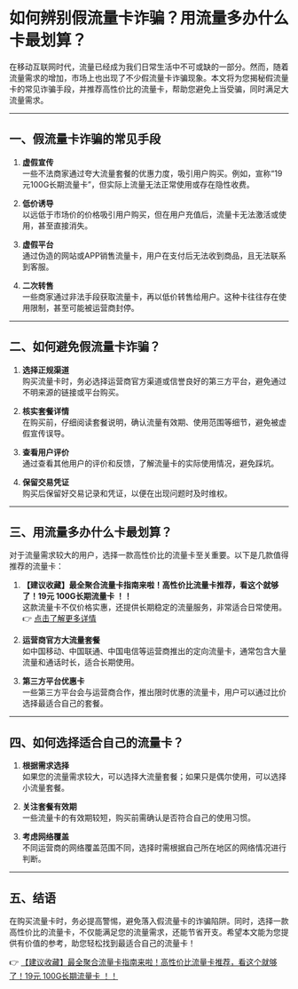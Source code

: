 # 如何辨别假流量卡诈骗？用流量多办什么卡最划算？

在移动互联网时代，流量已经成为我们日常生活中不可或缺的一部分。然而，随着流量需求的增加，市场上也出现了不少假流量卡诈骗现象。本文将为您揭秘假流量卡的常见诈骗手段，并推荐高性价比的流量卡，帮助您避免上当受骗，同时满足大流量需求。

---

## 一、假流量卡诈骗的常见手段

1. **虚假宣传**  
   一些不法商家通过夸大流量套餐的优惠力度，吸引用户购买。例如，宣称“19元100G长期流量卡”，但实际上流量无法正常使用或存在隐性收费。

2. **低价诱导**  
   以远低于市场价的价格吸引用户购买，但在用户充值后，流量卡无法激活或使用，甚至直接消失。

3. **虚假平台**  
   通过伪造的网站或APP销售流量卡，用户在支付后无法收到商品，且无法联系到客服。

4. **二次转售**  
   一些商家通过非法手段获取流量卡，再以低价转售给用户。这种卡往往存在使用限制，甚至可能被运营商封停。

---

## 二、如何避免假流量卡诈骗？

1. **选择正规渠道**  
   购买流量卡时，务必选择运营商官方渠道或信誉良好的第三方平台，避免通过不明来源的链接或平台购买。

2. **核实套餐详情**  
   在购买前，仔细阅读套餐说明，确认流量有效期、使用范围等细节，避免被虚假宣传误导。

3. **查看用户评价**  
   通过查看其他用户的评价和反馈，了解流量卡的实际使用情况，避免踩坑。

4. **保留交易凭证**  
   购买后保留好交易记录和凭证，以便在出现问题时及时维权。

---

## 三、用流量多办什么卡最划算？

对于流量需求较大的用户，选择一款高性价比的流量卡至关重要。以下是几款值得推荐的流量卡：

1. **【建议收藏】最全聚合流量卡指南来啦！高性价比流量卡推荐，看这个就够了！19元 100G长期流量卡 ！！**  
   这款流量卡不仅价格实惠，还提供长期稳定的流量服务，非常适合日常使用。👉 [点击了解更多详情](https://bit.ly/Liuliangka)

2. **运营商官方大流量套餐**  
   如中国移动、中国联通、中国电信等运营商推出的定向流量卡，通常包含大量流量和通话时长，适合长期使用。

3. **第三方平台优惠卡**  
   一些第三方平台会与运营商合作，推出限时优惠的流量卡，用户可以通过比价选择最适合自己的套餐。

---

## 四、如何选择适合自己的流量卡？

1. **根据需求选择**  
   如果您的流量需求较大，可以选择大流量套餐；如果只是偶尔使用，可以选择小流量套餐。

2. **关注套餐有效期**  
   一些流量卡的有效期较短，购买前需确认是否符合自己的使用习惯。

3. **考虑网络覆盖**  
   不同运营商的网络覆盖范围不同，选择时需根据自己所在地区的网络情况进行判断。

---

## 五、结语

在购买流量卡时，务必提高警惕，避免落入假流量卡的诈骗陷阱。同时，选择一款高性价比的流量卡，不仅能满足您的流量需求，还能节省开支。希望本文能为您提供有价值的参考，助您轻松找到最适合自己的流量卡！

👉 [【建议收藏】最全聚合流量卡指南来啦！高性价比流量卡推荐，看这个就够了！19元 100G长期流量卡 ！！](https://bit.ly/Liuliangka)